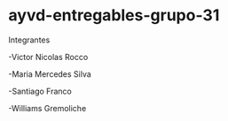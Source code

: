 # ayvd-entregables-grupo-31
Integrantes

-Victor Nicolas Rocco

-Maria Mercedes Silva

-Santiago Franco

-Williams Gremoliche
